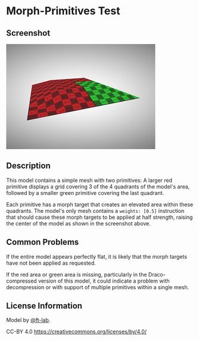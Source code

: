 # Morph-Primitives Test

## Screenshot

![screenshot](screenshot/screenshot.jpg)

## Description

This model contains a simple mesh with two primitives: A larger red primitive displays a grid covering 3 of the 4 quadrants of the model's area, followed by a smaller green primitive covering the last quadrant.

Each primitive has a morph target that creates an elevated area within these quadrants. The model's only mesh contains a `weights: [0.5]` instruction that should cause these morph targets to be applied at half strength, raising the center of the model as shown in the screenshot above.

## Common Problems

If the entire model appears perfectly flat, it is likely that the morph targets have not been applied as requested.

If the red area or green area is missing, particularly in the Draco-compressed version of this model, it could indicate a problem with decompression or with support of multiple primitives within a single mesh.

## License Information

Model by [@ft-lab](https://github.com/ft-lab).

CC-BY 4.0 https://creativecommons.org/licenses/by/4.0/
